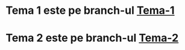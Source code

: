 # Tema 1 este pe branch-ul [Tema-1](https://github.com/David-Nicholas/PAOO/tree/Tema-1)
# Tema 2 este pe branch-ul [Tema-2](https://github.com/David-Nicholas/PAOO/tree/Tema-2)
